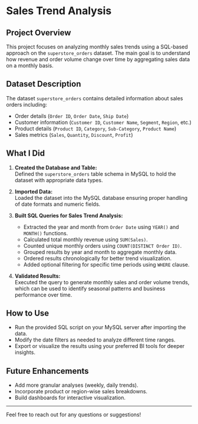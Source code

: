 # Sales Trend Analysis

## Project Overview

This project focuses on analyzing monthly sales trends using a SQL-based approach on the `superstore_orders` dataset. The main goal is to understand how revenue and order volume change over time by aggregating sales data on a monthly basis.

## Dataset Description

The dataset `superstore_orders` contains detailed information about sales orders including:

- Order details (`Order ID`, `Order Date`, `Ship Date`)
- Customer information (`Customer ID`, `Customer Name`, `Segment`, `Region`, etc.)
- Product details (`Product ID`, `Category`, `Sub-Category`, `Product Name`)
- Sales metrics (`Sales`, `Quantity`, `Discount`, `Profit`)

## What I Did

1. **Created the Database and Table:**  
   Defined the `superstore_orders` table schema in MySQL to hold the dataset with appropriate data types.

2. **Imported Data:**  
   Loaded the dataset into the MySQL database ensuring proper handling of date formats and numeric fields.

3. **Built SQL Queries for Sales Trend Analysis:**  
   - Extracted the year and month from `Order Date` using `YEAR()` and `MONTH()` functions.
   - Calculated total monthly revenue using `SUM(Sales)`.
   - Counted unique monthly orders using `COUNT(DISTINCT Order ID)`.
   - Grouped results by year and month to aggregate monthly data.
   - Ordered results chronologically for better trend visualization.
   - Added optional filtering for specific time periods using `WHERE` clause.

4. **Validated Results:**  
   Executed the query to generate monthly sales and order volume trends, which can be used to identify seasonal patterns and business performance over time.

## How to Use

- Run the provided SQL script on your MySQL server after importing the data.
- Modify the date filters as needed to analyze different time ranges.
- Export or visualize the results using your preferred BI tools for deeper insights.

## Future Enhancements

- Add more granular analyses (weekly, daily trends).
- Incorporate product or region-wise sales breakdowns.
- Build dashboards for interactive visualization.

---

Feel free to reach out for any questions or suggestions!

